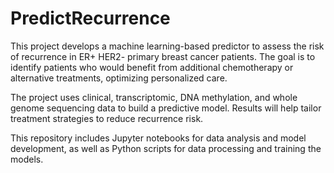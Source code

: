 # PredictRecurrence

This project develops a machine learning-based predictor to assess the risk of recurrence in ER+ HER2- primary breast cancer patients. The goal is to identify patients who would benefit from additional chemotherapy or alternative treatments, optimizing personalized care.

The project uses clinical, transcriptomic, DNA methylation, and whole genome sequencing data to build a predictive model. Results will help tailor treatment strategies to reduce recurrence risk.

This repository includes Jupyter notebooks for data analysis and model development, as well as Python scripts for data processing and training the models.


